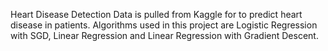 Heart Disease Detection
Data is pulled from Kaggle for to predict heart disease in patients. Algorithms used in this project are Logistic Regression with SGD, Linear Regression and Linear Regression with Gradient Descent.

